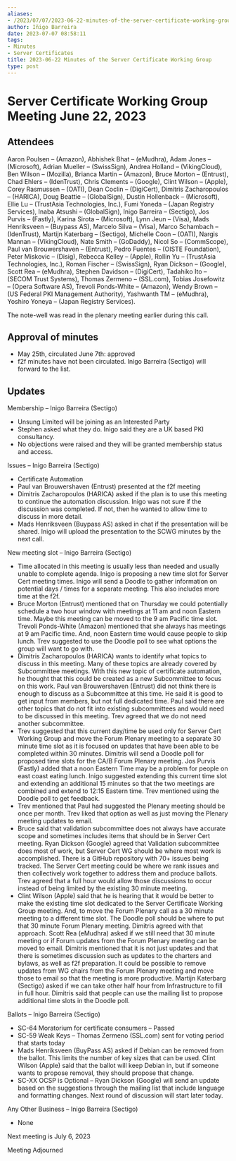 ```yaml
---
aliases:
- /2023/07/07/2023-06-22-minutes-of-the-server-certificate-working-group/
author: Iñigo Barreira
date: 2023-07-07 08:58:11
tags:
- Minutes
- Server Certificates
title: 2023-06-22 Minutes of the Server Certificate Working Group
type: post
---
```


# Server Certificate Working Group Meeting June 22, 2023

## Attendees

Aaron Poulsen – (Amazon), Abhishek Bhat – (eMudhra), Adam Jones – (Microsoft), Adrian Mueller – (SwissSign), Andrea Holland – (VikingCloud), Ben Wilson – (Mozilla), Brianca Martin – (Amazon), Bruce Morton – (Entrust), Chad Ehlers – (IdenTrust), Chris Clements – (Google), Clint Wilson – (Apple), Corey Rasmussen – (OATI), Dean Coclin – (DigiCert), Dimitris Zacharopoulos – (HARICA), Doug Beattie – (GlobalSign), Dustin Hollenback – (Microsoft), Ellie Lu – (TrustAsia Technologies, Inc.), Fumi Yoneda – (Japan Registry Services), Inaba Atsushi – (GlobalSign), Inigo Barreira – (Sectigo), Jos Purvis – (Fastly), Karina Sirota – (Microsoft), Lynn Jeun – (Visa), Mads Henriksveen – (Buypass AS), Marcelo Silva – (Visa), Marco Schambach – (IdenTrust), Martijn Katerbarg – (Sectigo), Michelle Coon – (OATI), Nargis Mannan – (VikingCloud), Nate Smith – (GoDaddy), Nicol So – (CommScope), Paul van Brouwershaven – (Entrust), Pedro Fuentes – (OISTE Foundation), Peter Miskovic – (Disig), Rebecca Kelley – (Apple), Rollin Yu – (TrustAsia Technologies, Inc.), Roman Fischer – (SwissSign), Ryan Dickson – (Google), Scott Rea – (eMudhra), Stephen Davidson – (DigiCert), Tadahiko Ito – (SECOM Trust Systems), Thomas Zermeno – (SSL.com), Tobias Josefowitz – (Opera Software AS), Trevoli Ponds-White – (Amazon), Wendy Brown – (US Federal PKI Management Authority), Yashwanth TM – (eMudhra), Yoshiro Yoneya – (Japan Registry Services).

The note-well was read in the plenary meeting earlier during this call.

## Approval of minutes

- May 25th, circulated June 7th: approved
- f2f minutes have not been circulated. Inigo Barreira (Sectigo) will forward to the list.

## Updates

Membership – Inigo Barreira (Sectigo)

- Unsung Limited will be joining as an Interested Party
- Stephen asked what they do. Inigo said they are a UK based PKI consultancy.
- No objections were raised and they will be granted membership status and access.

Issues – Inigo Barreira (Sectigo)

- Certificate Automation
- Paul van Brouwershaven (Entrust) presented at the f2f meeting
- Dimitris Zacharopoulos (HARICA) asked if the plan is to use this meeting to continue the automation discussion. Inigo was not sure if the discussion was completed. If not, then he wanted to allow time to discuss in more detail.
- Mads Henriksveen (Buypass AS) asked in chat if the presentation will be shared. Inigo will upload the presentation to the SCWG minutes by the next call.

New meeting slot – Inigo Barreira (Sectigo)

- Time allocated in this meeting is usually less than needed and usually unable to complete agenda. Inigo is proposing a new time slot for Server Cert meeting times. Inigo will send a Doodle to gather information on potential days / times for a separate meeting. This also includes more time at the f2f.
- Bruce Morton (Entrust) mentioned that on Thursday we could potentially schedule a two hour window with meetings at 11 am and noon Eastern time. Maybe this meeting can be moved to the 9 am Pacific time slot. Trevoli Ponds-White (Amazon) mentioned that she always has meetings at 9 am Pacific time. And, noon Eastern time would cause people to skip lunch. Trev suggested to use the Doodle poll to see what options the group will want to go with.
- Dimitris Zacharopoulos (HARICA) wants to identify what topics to discuss in this meeting. Many of these topics are already covered by Subcommittee meetings. With this new topic of certificate automation, he thought that this could be created as a new Subcommittee to focus on this work. Paul van Brouwershaven (Entrust) did not think there is enough to discuss as a Subcommittee at this time. He said it is good to get input from members, but not full dedicated time. Paul said there are other topics that do not fit into existing subcommittees and would need to be discussed in this meeting. Trev agreed that we do not need another subcommittee.
- Trev suggested that this current day/time be used only for Server Cert Working Group and move the Forum Plenary meeting to a separate 30 minute time slot as it is focused on updates that have been able to be completed within 30 minutes. Dimitris will send a Doodle poll for proposed time slots for the CA/B Forum Plenary meeting. Jos Purvis (Fastly) added that a noon Eastern Time may be a problem for people on east coast eating lunch. Inigo suggested extending this current time slot and extending an additional 15 minutes so that the two meetings are combined and extend to 12:15 Eastern time. Trev mentioned using the Doodle poll to get feedback.
- Trev mentioned that Paul had suggested the Plenary meeting should be once per month. Trev liked that option as well as just moving the Plenary meeting updates to email.
- Bruce said that validation subcommittee does not always have accurate scope and sometimes includes items that should be in Server Cert meeting. Ryan Dickson (Google) agreed that Validation subcommittee does most of work, but Server Cert WG should be where most work is accomplished. There is a GitHub repository with 70+ issues being tracked. The Server Cert meeting could be where we rank issues and then collectively work together to address them and produce ballots. Trev agreed that a full hour would allow those discussions to occur instead of being limited by the existing 30 minute meeting.
- Clint Wilson (Apple) said that he is hearing that it would be better to make the existing time slot dedicated to the Server Certificate Working Group meeting. And, to move the Forum Plenary call as a 30 minute meeting to a different time slot. The Doodle poll should be where to put that 30 minute Forum Plenary meeting. Dimitris agreed with that approach. Scott Rea (eMudhra) asked if we still need that 30 minute meeting or if Forum updates from the Forum Plenary meeting can be moved to email. Dimitris mentioned that it is not just updates and that there is sometimes discussion such as updates to the charters and bylaws, as well as f2f preparation. It could be possible to remove updates from WG chairs from the Forum Plenary meeting and move those to email so that the meeting is more productive. Martijn Katerbarg (Sectigo) asked if we can take other half hour from Infrastructure to fill in full hour. Dimitris said that people can use the mailing list to propose additional time slots in the Doodle poll.

Ballots – Inigo Barreira (Sectigo)

- SC-64 Moratorium for certificate consumers – Passed
- SC-59 Weak Keys – Thomas Zermeno (SSL.com) sent for voting period that starts today
- Mads Henriksveen (BuyPass AS) asked if Debian can be removed from the ballot. This limits the number of key sizes that can be used. Clint Wilson (Apple) said that the ballot will keep Debian in, but if someone wants to propose removal, they should propose that change.
- SC-XX OCSP is Optional – Ryan Dickson (Google) will send an update based on the suggestions through the mailing list that include language and formatting changes. Next round of discussion will start later today.

Any Other Business – Inigo Barreira (Sectigo)

- None

Next meeting is July 6, 2023

Meeting Adjourned